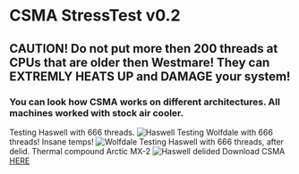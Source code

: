 # CSMA StressTest v0.2

## CAUTION! Do not put more then 200 threads at CPUs that are older then Westmare! They can EXTREMLY HEATS UP and DAMAGE your system!

### You can look how CSMA works on different architectures. All machines worked with stock air cooler.
Testing Haswell with 666 threads.
![Haswell](http://i.imgur.com/Vs4myTg.jpg)
Testing Wolfdale with 666 threads! Insane temps!
![Wolfdale](http://i.imgur.com/h2V4eKY.jpg)
Testing Haswell with 666 threads, after delid. Thermal compound Arctic MX-2
![Haswell delided](http://imgur.com/a/UObbA)
Download CSMA [HERE](https://github.com/nef0s/CSMA-StressTest/raw/master/CSMA%20v0.2.zip)

